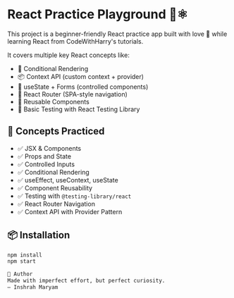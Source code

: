 # React Practice Playground 🧪⚛️

This project is a beginner-friendly React practice app built with love 💙 while learning React from CodeWithHarry's tutorials.

It covers multiple key React concepts like:
- 🔁 Conditional Rendering
- 📦 Context API (custom context + provider)
- 🧮 useState + Forms (controlled components)
- 🧭 React Router (SPA-style navigation)
- 🧱 Reusable Components
- 🧪 Basic Testing with React Testing Library


## 🧠 Concepts Practiced

- ✅ JSX & Components
- ✅ Props and State
- ✅ Controlled Inputs
- ✅ Conditional Rendering
- ✅ useEffect, useContext, useState
- ✅ Component Reusability
- ✅ Testing with `@testing-library/react`
- ✅ React Router Navigation
- ✅ Context API with Provider Pattern

## 📦 Installation

```bash
npm install
npm start

🙌 Author
Made with imperfect effort, but perfect curiosity.
— Inshrah Maryam
